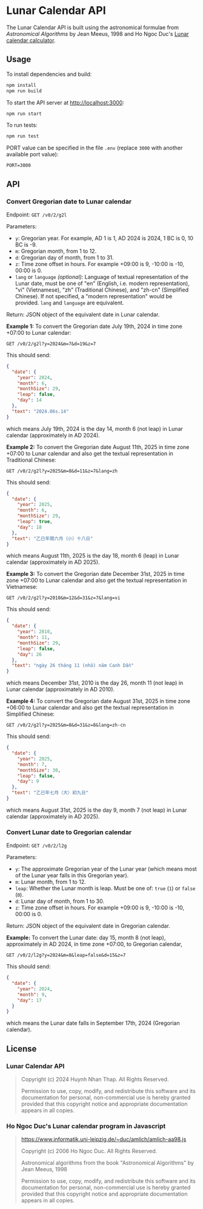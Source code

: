 # Lunar Calendar API



The Lunar Calendar API is built using the astronomical formulae from *Astronomical Algorithms* by Jean Meeus, 1998 and Ho Ngoc Duc's [Lunar calendar calculator](https://www.informatik.uni-leipzig.de/~duc/amlich/JavaScript/).

## Usage

To install dependencies and build:

```bash
npm install
npm run build
```

To start the API server at <http://localhost:3000>:

```bash
npm run start
```

To run tests:

```bash
npm run test
```

PORT value can be specified in the file `.env` (replace `3000` with another available port value):

```
PORT=3000
```

## API

### Convert Gregorian date to Lunar calendar

Endpoint: `GET /v0/2/g2l`

Parameters:

* `y`: Gregorian year. For example, AD 1 is 1, AD 2024 is 2024, 1 BC is 0, 10 BC is -9.
* `m`: Gregorian month, from 1 to 12.
* `d`: Gregorian day of month, from 1 to 31.
* `z`: Time zone offset in hours. For example +09:00 is 9, -10:00 is -10, 00:00 is 0.
* `lang` or `language` *(optional)*: Language of textual representation of the Lunar date, must be one of "en" (English, i.e. modern representation), "vi" (Vietnamese), "zh" (Traditional Chinese), and "zh-cn" (Simplified Chinese). If not specified, a "modern representation" would be provided. `lang` and `language` are equivalent.

Return: JSON object of the equivalent date in Lunar calendar.

**Example 1:** To convert the Gregorian date July 19th, 2024 in time zone +07:00 to Lunar calendar:

```
GET /v0/2/g2l?y=2024&m=7&d=19&z=7
```

This should send:

```json
{
  "date": {
    "year": 2024,
    "month": 6,
    "monthSize": 29,
    "leap": false,
    "day": 14
  },
  "text": "2024.06s.14"
}
```

which means July 19th, 2024 is the day 14, month 6 (not leap) in Lunar calendar (approximately in AD 2024).

**Example 2:** To convert the Gregorian date August 11th, 2025 in time zone +07:00 to Lunar calendar and also get the textual representation in Traditional Chinese:

```
GET /v0/2/g2l?y=2025&m=8&d=11&z=7&lang=zh
```

This should send:

```json
{
  "date": {
    "year": 2025,
    "month": 6,
    "monthSize": 29,
    "leap": true,
    "day": 18
  },
  "text": "乙巳年閏六月（小）十八日"
}
```

which means August 11th, 2025 is the day 18, month 6 (leap) in Lunar calendar (approximately in AD 2025).

**Example 3:** To convert the Gregorian date December 31st, 2025 in time zone +07:00 to Lunar calendar and also get the textual representation in Vietnamese:

```
GET /v0/2/g2l?y=2010&m=12&d=31&z=7&lang=vi
```

This should send:

```json
{
  "date": {
    "year": 2010,
    "month": 11,
    "monthSize": 29,
    "leap": false,
    "day": 26
  },
  "text": "ngày 26 tháng 11 (nhỏ) năm Canh Dần"
}
```

which means December 31st, 2010 is the day 26, month 11 (not leap) in Lunar calendar (approximately in AD 2010).

**Example 4:** To convert the Gregorian date August 31st, 2025 in time zone +06:00 to Lunar calendar and also get the textual representation in Simplified Chinese:

```
GET /v0/2/g2l?y=2025&m=8&d=31&z=8&lang=zh-cn
```

This should send:

```json
{
  "date": {
    "year": 2025,
    "month": 7,
    "monthSize": 30,
    "leap": false,
    "day": 9
  },
  "text": "乙巳年七月（大）初九日"
}
```

which means August 31st, 2025 is the day 9, month 7 (not leap) in Lunar calendar (approximately in AD 2025).

### Convert Lunar date to Gregorian calendar

Endpoint: `GET /v0/2/l2g`

Parameters:

* `y`: The approximate Gregorian year of the Lunar year (which means most of the Lunar year falls in this Gregorian year).
* `m`: Lunar month, from 1 to 12.
* `leap`: Whether the Lunar month is leap. Must be one of: `true` (`1`) or `false` (`0`).
* `d`: Lunar day of month, from 1 to 30.
* `z`: Time zone offset in hours. For example +09:00 is 9, -10:00 is -10, 00:00 is 0.

Return: JSON object of the equivalent date in Gregorian calendar.

**Example:** To convert the Lunar date: day 15, month 8 (not leap), approximately in AD 2024, in time zone +07:00, to Gregorian calendar,

```
GET /v0/2/l2g?y=2024&m=8&leap=false&d=15&z=7
```

This should send:

```json
{
  "date": {
    "year": 2024,
    "month": 9,
    "day": 17
  }
}
```

which means the Lunar date falls in September 17th, 2024 (Gregorian calendar).

## License

### Lunar Calendar API

> Copyright (c) 2024 Huynh Nhan Thap. All Rights Reserved.
> 
> Permission to use, copy, modify, and redistribute this software and its documentation for personal, non-commercial use is hereby granted provided that this copyright notice and appropriate documentation appears in all copies.

### Ho Ngoc Duc's Lunar calendar program in Javascript

> https://www.informatik.uni-leipzig.de/~duc/amlich/amlich-aa98.js
> 
> Copyright (c) 2006 Ho Ngoc Duc. All Rights Reserved.
> 
> Astronomical algorithms from the book "Astronomical Algorithms" by Jean Meeus, 1998
> 
> Permission to use, copy, modify, and redistribute this software and its documentation for personal, non-commercial use is hereby granted provided that this copyright notice and appropriate documentation appears in all copies.
